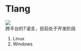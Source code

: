 # Tlang
[![](https://travis-ci.com/Nevermore1994/Tlang.svg?branch=master)](https://travis-ci.com/github/Nevermore1994/Tlang)
<br>
跨平台的T语言，目前处于开发阶段
<br>

1. Linux
2. Windows
